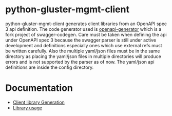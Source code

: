 # python-gluster-mgmt-client
python-gluster-mgmt-client generates client libraries from an OpenAPI spec 3 api definition. The code generator used is [openapi-generator](https://github.com/OpenAPITools/openapi-generator) which is a fork project of swagger-codegen. Care must be taken when defining the api under OpenAPI spec 3 because the swagger parser is still under active development and definitions especially ones which use external refs must be written carefully. Also the multiple yaml/json files must be in the same directory as placing the yaml/json files in multiple directories will produce errors and is not supported by the parser as of now. The yaml/json api definitions are inside the config directory.
# Documentation
  * [Client library Generation](utils/client_library_generation.md)
  * [Library usage](docs/library_usage.md)
  
